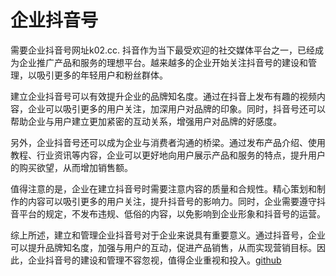 # 企业抖音号

需要企业抖音号网址k02.cc. 抖音作为当下最受欢迎的社交媒体平台之一，已经成为企业推广产品和服务的理想平台。越来越多的企业开始关注抖音号的建设和管理，以吸引更多的年轻用户和粉丝群体。

建立企业抖音号可以有效提升企业的品牌知名度。通过在抖音上发布有趣的视频内容，企业可以吸引更多的用户关注，加深用户对品牌的印象。同时，抖音号还可以帮助企业与用户建立更加紧密的互动关系，增强用户对品牌的好感度。

另外，企业抖音号还可以成为企业与消费者沟通的桥梁。通过发布产品介绍、使用教程、行业资讯等内容，企业可以更好地向用户展示产品和服务的特点，提升用户的购买欲望，从而增加销售额。

值得注意的是，企业在建立抖音号时需要注意内容的质量和合规性。精心策划和制作的内容可以吸引更多的用户关注，提升抖音号的影响力。同时，企业需要遵守抖音平台的规定，不发布违规、低俗的内容，以免影响到企业形象和抖音号的运营。

综上所述，建立和管理企业抖音号对于企业来说具有重要意义。通过抖音号，企业可以提升品牌知名度，加强与用户的互动，促进产品销售，从而实现营销目标。因此，企业抖音号的建设和管理不容忽视，值得企业重视和投入。[github](https://github.com)
